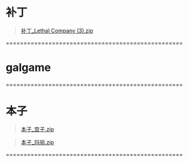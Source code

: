 # 补丁

> <a href="http://121.41.73.5:5000/uploads/%E8%A1%A5%E4%B8%81_Lethal%20Company%20(3).zip">补丁_Lethal Company (3).zip</a>

==================================================

# galgame

==================================================

# 本子

> <a href="http://121.41.73.5:5000/uploads/%E6%9C%AC%E5%AD%90_%E5%AE%AB%E5%AD%90.zip">本子_宫子.zip</a>

> <a href="http://121.41.73.5:5000/uploads/%E6%9C%AC%E5%AD%90_%E7%8E%9B%E4%B8%BD.zip">本子_玛丽.zip</a>

==================================================

